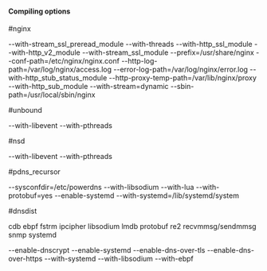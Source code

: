 #### Compiling options #####


#nginx

--with-stream_ssl_preread_module --with-threads --with-http_ssl_module --with-http_v2_module --with-stream_ssl_module --prefix=/usr/share/nginx --conf-path=/etc/nginx/nginx.conf --http-log-path=/var/log/nginx/access.log --error-log-path=/var/log/nginx/error.log --with-http_stub_status_module --http-proxy-temp-path=/var/lib/nginx/proxy --with-http_sub_module --with-stream=dynamic --sbin-path=/usr/local/sbin/nginx


#unbound

--with-libevent --with-pthreads

#nsd

--with-libevent --with-pthreads

#pdns_recursor

 --sysconfdir=/etc/powerdns --with-libsodium --with-lua --with-protobuf=yes --enable-systemd --with-systemd=/lib/systemd/system
 
 #dnsdist
 
 cdb  ebpf fstrm ipcipher libsodium lmdb protobuf re2 recvmmsg/sendmmsg snmp systemd
 
--enable-dnscrypt --enable-systemd   --enable-dns-over-tls --enable-dns-over-https --with-systemd --with-libsodium --with-ebpf 
